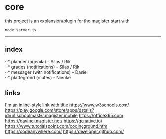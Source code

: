 # core

this project is an explansion/plugin for the magister 
start with
```
node server.js
```
----------------------------


index
------
  ⋅⋅* planner       (agenda)                - Silas / Rik	
  ⋅⋅* grades        (notifications)         - Silas / Rik	
  ⋅⋅* messager      (with notifications)    - Daniel			
  ⋅⋅* plattegrond   (routes)                - Nienke			


links
------
[I'm an inline-style link with title](https://www.google.com "Google's Homepage")
https://www.w3schools.com/
https://play.google.com/store/apps/details?id=nl.schoolmaster.magister.mobile
https://office365.com
https://davinci.magister.net/
https://gonative.io/
https://www.tutorialspoint.com/codingground.htm
https://codeanywhere.com/
https://developer.github.com/

